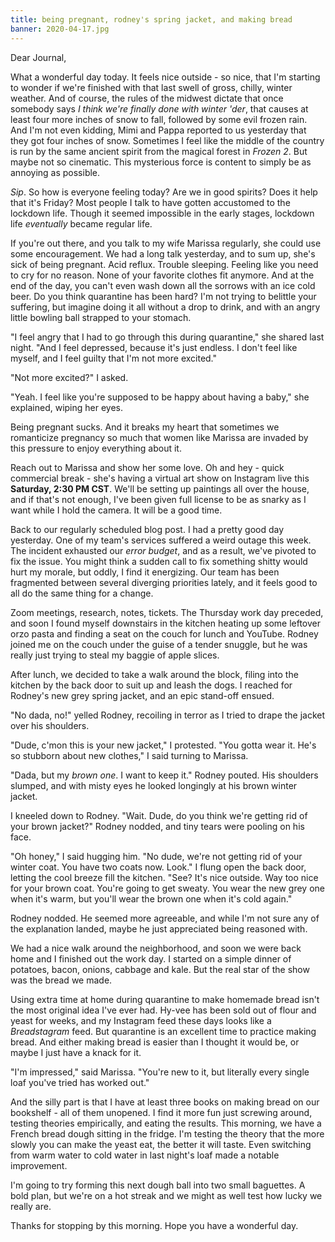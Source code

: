 ```yaml
---
title: being pregnant, rodney's spring jacket, and making bread
banner: 2020-04-17.jpg
---
```


Dear Journal,

What a wonderful day today.  It feels nice outside - so nice, that I'm
starting to wonder if we're finished with that last swell of gross,
chilly, winter weather.  And of course, the rules of the midwest
dictate that once somebody says _I think we're finally done with
winter 'der_, that causes at least four more inches of snow to fall,
followed by some evil frozen rain.  And I'm not even kidding, Mimi and
Pappa reported to us yesterday that they got four inches of snow.
Sometimes I feel like the middle of the country is run by the same
ancient spirit from the magical forest in _Frozen 2_.  But maybe not
so cinematic.  This mysterious force is content to simply be as
annoying as possible.

_Sip_.  So how is everyone feeling today?  Are we in good spirits?
Does it help that it's Friday?  Most people I talk to have gotten
accustomed to the lockdown life.  Though it seemed impossible in the
early stages, lockdown life _eventually_ became regular life.

If you're out there, and you talk to my wife Marissa regularly, she
could use some encouragement.  We had a long talk yesterday, and to
sum up, she's sick of being pregnant.  Acid reflux.  Trouble sleeping.
Feeling like you need to cry for no reason.  None of your favorite
clothes fit anymore.  And at the end of the day, you can't even wash
down all the sorrows with an ice cold beer.  Do you think quarantine
has been hard?  I'm not trying to belittle your suffering, but imagine
doing it all without a drop to drink, and with an angry little bowling
ball strapped to your stomach.

"I feel angry that I had to go through this during quarantine," she
shared last night.  "And I feel depressed, because it's just endless.
I don't feel like myself, and I feel guilty that I'm not more
excited."

"Not more excited?" I asked.

"Yeah.  I feel like you're supposed to be happy about having a baby,"
she explained, wiping her eyes.

Being pregnant sucks.  And it breaks my heart that sometimes we
romanticize pregnancy so much that women like Marissa are invaded by
this pressure to enjoy everything about it.

Reach out to Marissa and show her some love.  Oh and hey - quick
commercial break - she's having a virtual art show on Instagram live
this **Saturday, 2:30 PM CST**.  We'll be setting up paintings all
over the house, and if that's not enough, I've been given full license
to be as snarky as I want while I hold the camera.  It will be a good
time.

Back to our regularly scheduled blog post.  I had a pretty good day
yesterday.  One of my team's services suffered a weird outage this
week.  The incident exhausted our _error budget_, and as a result,
we've pivoted to fix the issue.  You might think a sudden call to fix
something shitty would hurt my morale, but oddly, I find it
energizing.  Our team has been fragmented between several diverging
priorities lately, and it feels good to all do the same thing for a
change.

Zoom meetings, research, notes, tickets.  The Thursday work day
preceded, and soon I found myself downstairs in the kitchen heating up
some leftover orzo pasta and finding a seat on the couch for lunch and
YouTube.  Rodney joined me on the couch under the guise of a tender
snuggle, but he was really just trying to steal my baggie of apple
slices.

After lunch, we decided to take a walk around the block, filing into
the kitchen by the back door to suit up and leash the dogs.  I reached
for Rodney's new grey spring jacket, and an epic stand-off ensued.

"No dada, no!" yelled Rodney, recoiling in terror as I tried to drape
the jacket over his shoulders.

"Dude, c'mon this is your new jacket," I protested.  "You gotta wear
it.  He's so stubborn about new clothes," I said turning to Marissa.

"Dada, but my _brown one_.  I want to keep it."  Rodney pouted.  His
shoulders slumped, and with misty eyes he looked longingly at his
brown winter jacket.

I kneeled down to Rodney.  "Wait.  Dude, do you think we're getting
rid of your brown jacket?"  Rodney nodded, and tiny tears were pooling
on his face.

"Oh honey," I said hugging him.  "No dude, we're not getting rid of
your winter coat.  You have two coats now.  Look."  I flung open the
back door, letting the cool breeze fill the kitchen.  "See?  It's nice
outside.  Way too nice for your brown coat.  You're going to get
sweaty.  You wear the new grey one when it's warm, but you'll wear the
brown one when it's cold again."

Rodney nodded.  He seemed more agreeable, and while I'm not sure any
of the explanation landed, maybe he just appreciated being reasoned
with.

We had a nice walk around the neighborhood, and soon we were back home
and I finished out the work day.  I started on a simple dinner of
potatoes, bacon, onions, cabbage and kale.  But the real star of the
show was the bread we made.

Using extra time at home during quarantine to make homemade bread
isn't the most original idea I've ever had.  Hy-vee has been sold out
of flour and yeast for weeks, and my Instagram feed these days looks
like a _Breadstagram_ feed.  But quarantine is an excellent time to
practice making bread.  And either making bread is easier than I
thought it would be, or maybe I just have a knack for it.

"I'm impressed," said Marissa.  "You're new to it, but literally every
single loaf you've tried has worked out."

And the silly part is that I have at least three books on making bread
on our bookshelf - all of them unopened.  I find it more fun just
screwing around, testing theories empirically, and eating the results.
This morning, we have a French bread dough sitting in the fridge.  I'm
testing the theory that the more slowly you can make the yeast eat,
the better it will taste.  Even switching from warm water to cold
water in last night's loaf made a notable improvement.

I'm going to try forming this next dough ball into two small
baguettes.  A bold plan, but we're on a hot streak and we might as
well test how lucky we really are.

Thanks for stopping by this morning.  Hope you have a wonderful day.

